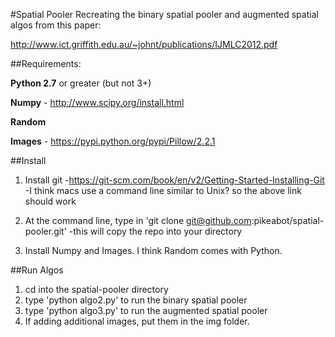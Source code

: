 #Spatial Pooler
Recreating the binary spatial pooler and augmented spatial algos from this paper:

http://www.ict.griffith.edu.au/~johnt/publications/IJMLC2012.pdf

##Requirements:

**Python 2.7** or greater (but not 3+)

**Numpy** - http://www.scipy.org/install.html

**Random**

**Images** - https://pypi.python.org/pypi/Pillow/2.2.1

##Install
1. Install git -https://git-scm.com/book/en/v2/Getting-Started-Installing-Git
-I think macs use a command line similar to Unix? so the above link should work

2. At the command line, type in 'git clone git@github.com:pikeabot/spatial-pooler.git'
-this will copy the repo into your directory

3. Install Numpy and Images. I think Random comes with Python. 

##Run Algos
1. cd into the spatial-pooler directory
2. type 'python algo2.py' to run the binary spatial pooler
3. type 'python algo3.py' to run the augmented spatial pooler
4. If adding additional images, put them in the img folder. 

